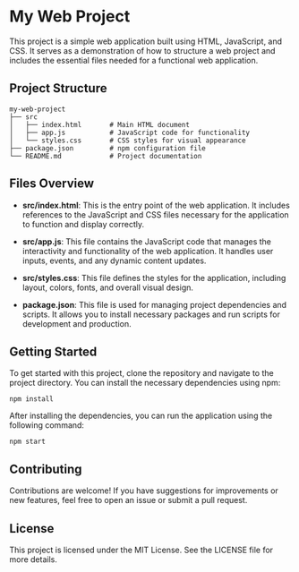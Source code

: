 # My Web Project

This project is a simple web application built using HTML, JavaScript, and CSS. It serves as a demonstration of how to structure a web project and includes the essential files needed for a functional web application.

## Project Structure

```
my-web-project
├── src
│   ├── index.html       # Main HTML document
│   ├── app.js           # JavaScript code for functionality
│   └── styles.css       # CSS styles for visual appearance
├── package.json         # npm configuration file
└── README.md            # Project documentation
```

## Files Overview

- **src/index.html**: This is the entry point of the web application. It includes references to the JavaScript and CSS files necessary for the application to function and display correctly.

- **src/app.js**: This file contains the JavaScript code that manages the interactivity and functionality of the web application. It handles user inputs, events, and any dynamic content updates.

- **src/styles.css**: This file defines the styles for the application, including layout, colors, fonts, and overall visual design.

- **package.json**: This file is used for managing project dependencies and scripts. It allows you to install necessary packages and run scripts for development and production.

## Getting Started

To get started with this project, clone the repository and navigate to the project directory. You can install the necessary dependencies using npm:

```
npm install
```

After installing the dependencies, you can run the application using the following command:

```
npm start
```

## Contributing

Contributions are welcome! If you have suggestions for improvements or new features, feel free to open an issue or submit a pull request.

## License

This project is licensed under the MIT License. See the LICENSE file for more details.